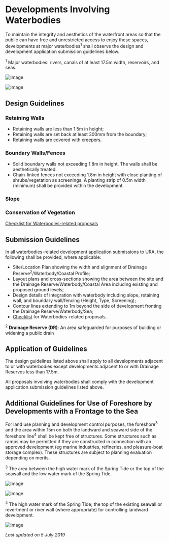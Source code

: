 # Developments Involving Waterbodies

To maintain the integrity and aesthetics of the waterfront areas so that the public can have free and unrestricted access to enjoy these spaces, developments at major waterbodies<sup>1</sup> shall observe the design and development application submission guidelines below.

<sup>1</sup> Major waterbodies: rivers, canals of at least 17.5m width, reservoirs, and seas.

![Image](https://www.ura.gov.sg/-/media/Corporate/Guidelines/Development-control/Commercial/C16_Waterbodies_1.jpg?h=100%25&w=100%25)

![Image](https://www.ura.gov.sg/-/media/Corporate/Guidelines/Development-control/Commercial/C17_Waterbodies_2.jpg?h=100%25&w=100%25)

## Design Guidelines

### Retaining Walls

- Retaining walls are less than 1.5m in height;
- Retaining walls are set back at least 300mm from the boundary;
- Retaining walls are covered with creepers.

### Boundary Walls/Fences

- Solid boundary walls not exceeding 1.8m in height. The walls shall be aesthetically treated.
- Chain-linked fences not exceeding 1.8m in height with close planting of shrubs/vegetation as screenings. A planting strip of 0.5m width (minimum) shall be provided within the development.

### Slope

### Conservation of Vegetation

[Checklist for Waterbodies-related proposals](https://www.ura.gov.sg/-/media/User-Defined/URA-Online/Forms/Supplementary-forms/waterbodycl.doc)

## Submission Guidelines

In all waterbodies-related development application submissions to URA, the following shall be provided, where applicable:

- Site/Location Plan showing the width and alignment of Drainage Reserve<sup>2</sup>/Waterbody/Coastal Profile;
- Layout plans and cross-sections showing the area between the site and the Drainage Reserve/Waterbody/Coastal Area including existing and proposed ground levels;
- Design details of integration with waterbody including slope, retaining wall, and boundary wall/fencing (Height, Type, Screening);
- Contour lines extending to 1m beyond the side of development fronting the Drainage Reserve/Waterbody/Sea;
- [Checklist](https://www.ura.gov.sg/-/media/User-Defined/URA-Online/Forms/Supplementary-forms/waterbodycl.doc) for Waterbodies-related proposals.

<sup>2</sup> **Drainage Reserve (DR)**: An area safeguarded for purposes of building or widening a public drain

## Application of Guidelines

The design guidelines listed above shall apply to all developments adjacent to or with waterbodies except developments adjacent to or with Drainage Reserves less than 17.5m.

All proposals involving waterbodies shall comply with the development application submission guidelines listed above.

## Additional Guidelines for Use of Foreshore by Developments with a Frontage to the Sea

For land use planning and development control purposes, the foreshore<sup>3</sup> and the area within 15m on both the landward and seaward side of the foreshore line<sup>4</sup> shall be kept free of structures. Some structures such as ramps may be permitted if they are constructed in connection with an approved development (eg marine industries, refineries, and pleasure-boat storage complex). These structures are subject to planning evaluation depending on merits.

<sup>3</sup> The area between the high water mark of the Spring Tide or the top of the seawall and the low water mark of the Spring Tide.

![Image](https://www.ura.gov.sg/-/media/Corporate/Guidelines/Development-control/Commercial/C13_Foreshore_A.jpg?h=100%25&w=100%25)

![Image](https://www.ura.gov.sg/-/media/Corporate/Guidelines/Development-control/Commercial/C14_Foreshore_B.jpg?h=100%25&w=100%25)

<sup>4</sup> The high water mark of the Spring Tide; the top of the existing seawall or revertment or river wall (where appropriate) for controlling landward development.

![Image](https://www.ura.gov.sg/-/media/Corporate/Guidelines/Development-control/Commercial/C15_Foreshore_C.jpg?h=100%25&w=100%25)

*Last updated on 5 July 2019*
